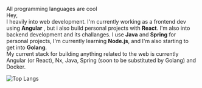 
All programming languages are cool
<br/>
Hey,<br/>
I heavily into web development. I'm currently working as a frontend dev using <strong>Angular</strong> , but i also build personal projects with <strong>React</strong>. I'm also into backend development and its challanges. I use <strong>Java</strong> and <strong>Spring</strong> for personal projects, I'm currently learning <strong>Node.js</strong>, and I'm also starting to get into <strong>Golang</strong>.
<br/>
My current stack for building anything related to the web is currently Angular (or React), Nx, Java, Spring (soon to be substituted by Golang) and Docker.
<br/>

![Top Langs](https://github-readme-stats-sigma-five.vercel.app/api/top-langs/?username=joaogabrielferr&hide=jupyter%20notebook&show_icons=true&theme=radical&layout=compact)


[1]: https://joaogabrielferr.github.io
[2]: https://www.linkedin.com/in/joaogabrielferr
[3]: mailto:joaogabrielferr@gmail.com
